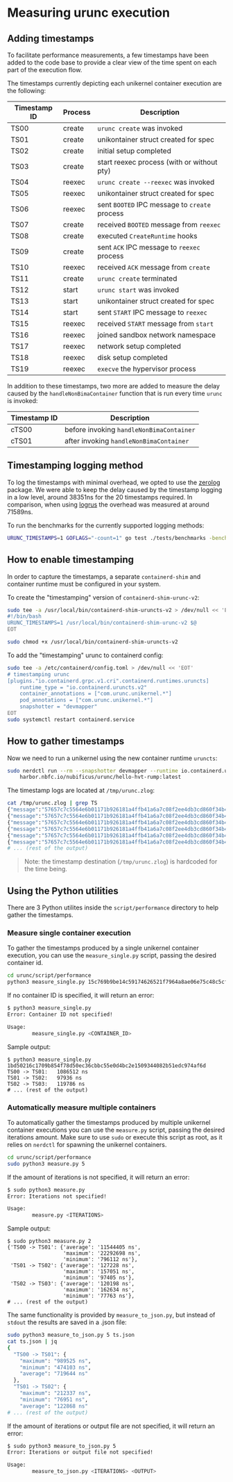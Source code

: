 # Measuring urunc execution

## Adding timestamps

To facilitate performance measurements, a few timestamps have been added to the code base to provide a clear view of the time spent on each part of the execution flow.

The timestamps currently depicting each unikernel container execution are the following:

| Timestamp ID | Process | Description                                   |
|--------------|---------|-----------------------------------------------|
| TS00         | create  | `urunc create` was invoked                    |
| TS01         | create  | unikontainer struct created for spec          |
| TS02         | create  | initial setup completed                       |
| TS03         | create  | start reexec process (with or without pty)    |
| TS04         | reexec  | `urunc create --reexec` was invoked           |
| TS05         | reexec  | unikontainer struct created for spec          |
| TS06         | reexec  | sent `BOOTED` IPC message to `create` process |
| TS07         | create  | received `BOOTED` message from `reexec`       |
| TS08         | create  | executed `CreateRuntime` hooks                |
| TS09         | create  | sent `ACK` IPC message to `reexec` process    |
| TS10         | reexec  | received `ACK` message from `create`          |
| TS11         | create  | `urunc create` terminated                     |
| TS12         | start   | `urunc start` was invoked                     |
| TS13         | start   | unikontainer struct created for spec          |
| TS14         | start   | sent `START` IPC message to `reexec`          |
| TS15         | reexec  | received `START` message from `start`         |
| TS16         | reexec  | joined sandbox network namespace              |
| TS17         | reexec  | network setup completed                       |
| TS18         | reexec  | disk setup completed                          |
| TS19         | reexec  | `execve` the hypervisor process               |

In addition to these timestamps, two more are added to measure the delay caused by the `handleNonBimaContainer` function that is run every time `urunc` is invoked:

| Timestamp ID | Description                               |
|--------------|-------------------------------------------|
| cTS00        | before invoking  `handleNonBimaContainer` |
| cTS01        | after invoking  `handleNonBimaContainer`  |

## Timestamping logging method

To log the timestamps with minimal overhead, we opted to use the [zerolog](https://github.com/rs/zerolog) package. We were able to keep the delay caused by the timestamp logging in a low level, around 38351ns for the 20 timestamps required. In comparison, when using [logrus](https://github.com/sirupsen/logrus) the overhead was measured at around 71589ns.

To run the benchmarks for the currently supported logging methods:

```bash
URUNC_TIMESTAMPS=1 GOFLAGS="-count=1" go test ./tests/benchmarks -bench=. -count 5 -v
```

## How to enable timestamping

In order to capture the timestamps, a separate `containerd-shim` and container runtime must be configured in your system.

To create the "timestamping" version of `containerd-shim-urunc-v2`:

```bash
sudo tee -a /usr/local/bin/containerd-shim-uruncts-v2 > /dev/null << 'EOT'
#!/bin/bash
URUNC_TIMESTAMPS=1 /usr/local/bin/containerd-shim-urunc-v2 $@
EOT

sudo chmod +x /usr/local/bin/containerd-shim-uruncts-v2
```

To add the "timestamping" urunc to containerd config:

```bash
sudo tee -a /etc/containerd/config.toml > /dev/null << 'EOT'
# timestamping urunc
[plugins."io.containerd.grpc.v1.cri".containerd.runtimes.uruncts]
    runtime_type = "io.containerd.uruncts.v2"
    container_annotations = ["com.urunc.unikernel.*"]
    pod_annotations = ["com.urunc.unikernel.*"]
    snapshotter = "devmapper"
EOT
sudo systemctl restart containerd.service
```

## How to gather timestamps

Now we need to run a unikernel using the new container runtime `uruncts`:

```bash
sudo nerdctl run --rm --snapshotter devmapper --runtime io.containerd.uruncts.v2 \
    harbor.nbfc.io/nubificus/urunc/hello-hvt-rump:latest
```

The timestamp logs are located at `/tmp/urunc.zlog`:

```bash
cat /tmp/urunc.zlog | grep TS
{"message":"57657c7c5564e6b01171b926181a4ffb41a6a7c08f2ee4db3cd860f34b4aed18,cTS00,1702485404611088480"}
{"message":"57657c7c5564e6b01171b926181a4ffb41a6a7c08f2ee4db3cd860f34b4aed18,cTS01,1702485404618102044"}
{"message":"57657c7c5564e6b01171b926181a4ffb41a6a7c08f2ee4db3cd860f34b4aed18,TS00,1702485404618120655"}
{"message":"57657c7c5564e6b01171b926181a4ffb41a6a7c08f2ee4db3cd860f34b4aed18,TS01,1702485404618804315"}
{"message":"57657c7c5564e6b01171b926181a4ffb41a6a7c08f2ee4db3cd860f34b4aed18,TS02,1702485404618914546"}
{"message":"57657c7c5564e6b01171b926181a4ffb41a6a7c08f2ee4db3cd860f34b4aed18,TS03,1702485404619039581"}
# ... (rest of the output)
```

> Note: the timestamp destination (`/tmp/urunc.zlog`) is hardcoded for the time being.

## Using the Python utilities

There are 3 Python utilites inside the `script/performance` directory to help gather the timestamps.

### Measure single container execution

To gather the timestamps produced by a single unikernel container execution, you can use the `measure_single.py` script, passing the desired container id.

```bash
cd urunc/script/performance
python3 measure_single.py 15c769b9be14c59174626521f7964a8ae06e75c48c5cfd91e2829317c15d455b
```

If no container ID is specified, it will return an error:

```bash
$ python3 measure_single.py 
Error: Container ID not specified!

Usage:
        measure_single.py <CONTAINER_ID>
```

Sample output:

```
$ python3 measure_single.py 1bd50216c1709b854f78d50ec36cbbc55e0d4bc2e1509344082b51edc974af6d
TS00 -> TS01:   1086512 ns
TS01 -> TS02:   97936 ns
TS02 -> TS03:   119786 ns
# ... (rest of the output)
```

### Automatically measure multiple containers

To automatically gather the timestamps produced by multiple unikernel container executions you can use the `measure.py` script, passing the desired iterations amount. Make sure to use `sudo` or execute this script as root, as it relies on `nerdctl` for spawning the unikernel containers.

```bash
cd urunc/script/performance
sudo python3 measure.py 5
```

If the amount of iterations is not specified, it will return an error:

```bash
$ sudo python3 measure.py 
Error: Iterations not specified!

Usage:
        measure.py <ITERATIONS>
```

Sample output:

```
$ sudo python3 measure.py 2
{'TS00 -> TS01': {'average': '11544405 ns',
                  'maximum': '22292698 ns',
                  'minimum': '796112 ns'},
 'TS01 -> TS02': {'average': '127228 ns',
                  'maximum': '157051 ns',
                  'minimum': '97405 ns'},
 'TS02 -> TS03': {'average': '120198 ns',
                  'maximum': '162634 ns',
                  'minimum': '77763 ns'},
# ... (rest of the output)
```


The same functionality is provided by `measure_to_json.py`, but instead of `stdout` the results are saved in a .json file:

```bash
sudo python3 measure_to_json.py 5 ts.json
cat ts.json | jq
{
  "TS00 -> TS01": {
    "maximum": "989525 ns",
    "minimum": "474103 ns",
    "average": "719644 ns"
  },
  "TS01 -> TS02": {
    "maximum": "212337 ns",
    "minimum": "76951 ns",
    "average": "122868 ns"
# ... (rest of the output)
```

If the amount of iterations or output file are not specified, it will return an error:

```bash
$ sudo python3 measure_to_json.py 5 
Error: Iterations or output file not specified!

Usage:
        measure_to_json.py <ITERATIONS> <OUTPUT>
```